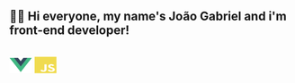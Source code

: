 ## 👋🏽 Hi everyone, my name's João Gabriel and i'm front-end developer!

<div style="display: inline_block"><br>
  <img align="center" alt="Biel-Vue" height="30" width="40" src="https://raw.githubusercontent.com/devicons/devicon/master/icons/vuejs/vuejs-original.svg">
  <img align="center" alt="Biel-Js" height="30" width="40" src="https://raw.githubusercontent.com/devicons/devicon/master/icons/javascript/javascript-plain.svg">
</div>
